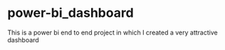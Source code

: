 # power-bi_dashboard
This is a power bi end to end project in which I created a very attractive dashboard
